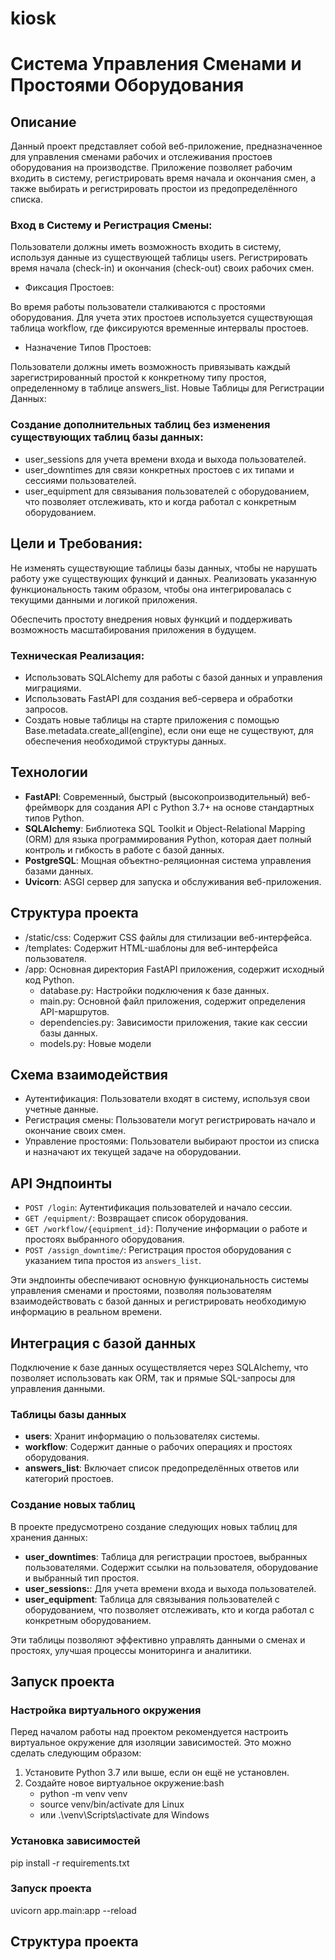 # kiosk

# Система Управления Сменами и Простоями Оборудования

## Описание

Данный проект представляет собой веб-приложение, предназначенное для управления сменами рабочих и отслеживания простоев оборудования на производстве. Приложение позволяет рабочим входить в систему, регистрировать время начала и окончания смен, а также выбирать и регистрировать простои из предопределённого списка.

### Вход в Систему и Регистрация Смены:

Пользователи должны иметь возможность входить в систему, используя данные из существующей таблицы users.
Регистрировать время начала (check-in) и окончания (check-out) своих рабочих смен.

- Фиксация Простоев:

Во время работы пользователи сталкиваются с простоями оборудования.
Для учета этих простоев используется существующая таблица workflow, где фиксируются временные интервалы простоев.

- Назначение Типов Простоев:

Пользователи должны иметь возможность привязывать каждый зарегистрированный простой к конкретному типу простоя, определенному в таблице answers_list.
Новые Таблицы для Регистрации Данных:

### Создание дополнительных таблиц без изменения существующих таблиц базы данных:

- user_sessions для учета времени входа и выхода пользователей.
- user_downtimes для связи конкретных простоев с их типами и сессиями пользователей.
- user_equipment  для связывания пользователей с оборудованием, что позволяет отслеживать, кто и когда работал с конкретным оборудованием.

## Цели и Требования:

Не изменять существующие таблицы базы данных, чтобы не нарушать работу уже существующих функций и данных.
Реализовать указанную функциональность таким образом, чтобы она интегрировалась с текущими данными и логикой приложения.

Обеспечить простоту внедрения новых функций и поддерживать возможность масштабирования приложения в будущем.

### Техническая Реализация:

- Использовать SQLAlchemy для работы с базой данных и управления миграциями.
- Использовать FastAPI для создания веб-сервера и обработки запросов.
- Создать новые таблицы на старте приложения с помощью Base.metadata.create_all(engine), если они еще не существуют, для обеспечения необходимой структуры данных.

## Технологии

- **FastAPI**: Современный, быстрый (высокопроизводительный) веб-фреймворк для создания API с Python 3.7+ на основе стандартных типов Python.
- **SQLAlchemy**: Библиотека SQL Toolkit и Object-Relational Mapping (ORM) для языка программирования Python, которая дает полный контроль и гибкость в работе с базой данных.
- **PostgreSQL**: Мощная объектно-реляционная система управления базами данных.
- **Uvicorn**: ASGI сервер для запуска и обслуживания веб-приложения.

## Структура проекта
- /static/css: Содержит CSS файлы для стилизации веб-интерфейса.
- /templates: Содержит HTML-шаблоны для веб-интерфейса пользователя.
- /app: Основная директория FastAPI приложения, содержит исходный код Python.
    - database.py: Настройки подключения к базе данных.
    - main.py: Основной файл приложения, содержит определения API-маршрутов.
    - dependencies.py: Зависимости приложения, такие как сессии базы данных.
    - models.py: Новые модели

## Схема взаимодействия
- Аутентификация: Пользователи входят в систему, используя свои учетные данные.
- Регистрация смены: Пользователи могут регистрировать начало и окончание своих смен.
- Управление простоями: Пользователи выбирают простои из списка и назначают их текущей задаче на оборудовании.

## API Эндпоинты

- `POST /login`: Аутентификация пользователей и начало сессии.
- `GET /equipment/`: Возвращает список оборудования.
- `GET /workflow/{equipment_id}`: Получение информации о работе и простоях выбранного оборудования.
- `POST /assign_downtime/`: Регистрация простоя оборудования с указанием типа простоя из `answers_list`.

Эти эндпоинты обеспечивают основную функциональность системы управления сменами и простоями, позволяя пользователям взаимодействовать с базой данных и регистрировать необходимую информацию в реальном времени.

## Интеграция с базой данных

Подключение к базе данных осуществляется через SQLAlchemy, что позволяет использовать как ORM, так и прямые SQL-запросы для управления данными.

### Таблицы базы данных

- **users**: Хранит информацию о пользователях системы.
- **workflow**: Содержит данные о рабочих операциях и простоях оборудования.
- **answers_list**: Включает список предопределённых ответов или категорий простоев.

### Создание новых таблиц
В проекте предусмотрено создание следующих новых таблиц для хранения данных:

- **user_downtimes**: Таблица для регистрации простоев, выбранных пользователями. Содержит ссылки на пользователя, оборудование и выбранный тип простоя.
- **user_sessions:**: Для учета времени входа и выхода пользователей.
- **user_equipment**: Таблица для связывания пользователей с оборудованием, что позволяет отслеживать, кто и когда работал с конкретным оборудованием.

Эти таблицы позволяют эффективно управлять данными о сменах и простоях, улучшая процессы мониторинга и аналитики.

## Запуск проекта

### Настройка виртуального окружения

Перед началом работы над проектом рекомендуется настроить виртуальное окружение для изоляции зависимостей. Это можно сделать следующим образом:

1. Установите Python 3.7 или выше, если он ещё не установлен.
2. Создайте новое виртуальное окружение:bash
   - python -m venv venv
   - source venv/bin/activate  для Linux
   - или .\venv\Scripts\activate для Windows

### Установка зависимостей

pip install -r requirements.txt

### Запуск проекта
uvicorn app.main:app --reload

## Структура проекта




